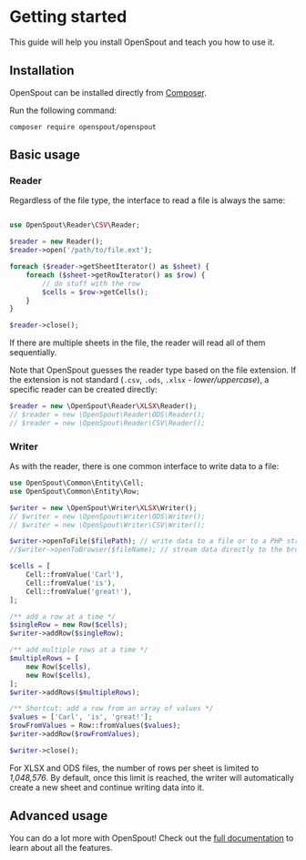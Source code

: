 # Getting started

This guide will help you install OpenSpout and teach you how to use it.

## Installation

OpenSpout can be installed directly from [Composer](https://getcomposer.org/).

Run the following command:

```shell
composer require openspout/openspout
```

## Basic usage

### Reader

Regardless of the file type, the interface to read a file is always the same:

```php

use OpenSpout\Reader\CSV\Reader;

$reader = new Reader();
$reader->open('/path/to/file.ext');

foreach ($reader->getSheetIterator() as $sheet) {
    foreach ($sheet->getRowIterator() as $row) {
        // do stuff with the row
        $cells = $row->getCells();
    }
}

$reader->close();
```

If there are multiple sheets in the file, the reader will read all of them sequentially.

Note that OpenSpout guesses the reader type based on the file extension. If the extension is not standard (`.csv`,
`.ods`, `.xlsx` _- lower/uppercase_), a specific reader can be created directly:

```php
$reader = new \OpenSpout\Reader\XLSX\Reader();
// $reader = new \OpenSpout\Reader\ODS\Reader();
// $reader = new \OpenSpout\Reader\CSV\Reader();
```

### Writer

As with the reader, there is one common interface to write data to a file:

```php
use OpenSpout\Common\Entity\Cell;
use OpenSpout\Common\Entity\Row;

$writer = new \OpenSpout\Writer\XLSX\Writer();
// $writer = new \OpenSpout\Writer\ODS\Writer();
// $writer = new \OpenSpout\Writer\CSV\Writer();

$writer->openToFile($filePath); // write data to a file or to a PHP stream
//$writer->openToBrowser($fileName); // stream data directly to the browser

$cells = [
    Cell::fromValue('Carl'),
    Cell::fromValue('is'),
    Cell::fromValue('great!'),
];

/** add a row at a time */
$singleRow = new Row($cells);
$writer->addRow($singleRow);

/** add multiple rows at a time */
$multipleRows = [
    new Row($cells),
    new Row($cells),
];
$writer->addRows($multipleRows); 

/** Shortcut: add a row from an array of values */
$values = ['Carl', 'is', 'great!'];
$rowFromValues = Row::fromValues($values);
$writer->addRow($rowFromValues);

$writer->close();
```

For XLSX and ODS files, the number of rows per sheet is limited to *1,048,576*. By default, once this limit is reached,
the writer will automatically create a new sheet and continue writing data into it.


## Advanced usage

You can do a lot more with OpenSpout! Check out the [full documentation](./documentation.md) to learn about all the
features.
